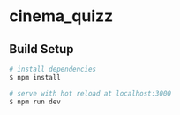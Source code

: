# cinema_quizz

## Build Setup

```bash
# install dependencies
$ npm install

# serve with hot reload at localhost:3000
$ npm run dev

